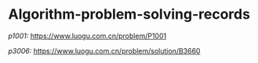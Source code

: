 # Algorithm-problem-solving-records

*p1001:* https://www.luogu.com.cn/problem/P1001

*p3006:* https://www.luogu.com.cn/problem/solution/B3660
